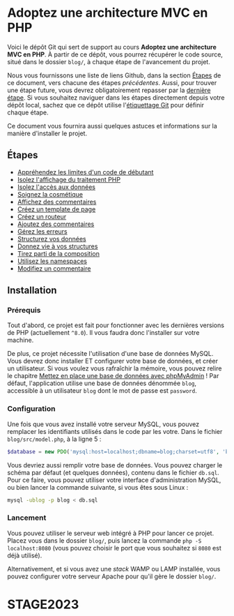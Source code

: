 # Adoptez une architecture MVC en PHP

Voici le dépôt Git qui sert de support au cours **Adoptez une architecture MVC en PHP**. À partir de ce dépôt, vous pourrez récupérer le code source, situé dans le dossier `blog/`, à chaque étape de l'avancement du projet.

Nous vous fournissons une liste de liens Github, dans la section [Étapes](#etapes) de ce document, vers chacune des étapes _précédentes_. Aussi, pour trouver une étape future, vous devrez obligatoirement repasser par la [dernière étape](https://github.com/OpenClassrooms-Student-Center/4670706-architecture-mvc-php). Si vous souhaitez naviguer dans les étapes directement depuis votre dépôt local, sachez que ce dépôt utilise l'[étiquettage Git](https://git-scm.com/book/fr/v2/Les-bases-de-Git-%C3%89tiquetage) pour définir chaque étape.

Ce document vous fournira aussi quelques astuces et informations sur la manière d'installer le projet.

## Étapes

* [Appréhendez les limites d'un code de débutant](https://github.com/OpenClassrooms-Student-Center/4670706-architecture-mvc-php/tree/apprehendez-limites-code-debutant)
* [Isolez l'affichage du traitement PHP](https://github.com/OpenClassrooms-Student-Center/4670706-architecture-mvc-php/tree/isolez-affichage-traitement-php)
* [Isolez l'accès aux données](https://github.com/OpenClassrooms-Student-Center/4670706-architecture-mvc-php/tree/isolez-acces-donnees)
* [Soignez la cosmétique](https://github.com/OpenClassrooms-Student-Center/4670706-architecture-mvc-php/tree/soignez-cosmetique)
* [Affichez des commentaires](https://github.com/OpenClassrooms-Student-Center/4670706-architecture-mvc-php/tree/affichez-commentaires)
* [Créez un template de page](https://github.com/OpenClassrooms-Student-Center/4670706-architecture-mvc-php/tree/creez-template-page)
* [Créez un routeur](https://github.com/OpenClassrooms-Student-Center/4670706-architecture-mvc-php/tree/creez-routeur)
* [Ajoutez des commentaires](https://github.com/OpenClassrooms-Student-Center/4670706-architecture-mvc-php/tree/ajoutez-commentaires)
* [Gérez les erreurs](https://github.com/OpenClassrooms-Student-Center/4670706-architecture-mvc-php/tree/gerez-erreurs)
* [Structurez vos données](https://github.com/OpenClassrooms-Student-Center/4670706-architecture-mvc-php/tree/structurez-donnees)
* [Donnez vie à vos structures](https://github.com/OpenClassrooms-Student-Center/4670706-architecture-mvc-php/tree/donnez-vie-structures)
* [Tirez parti de la composition](https://github.com/OpenClassrooms-Student-Center/4670706-architecture-mvc-php/tree/tirez-parti-composition)
* [Utilisez les namespaces](https://github.com/OpenClassrooms-Student-Center/4670706-architecture-mvc-php/tree/utilisez-namespaces)
* [Modifiez un commentaire](https://github.com/OpenClassrooms-Student-Center/4670706-architecture-mvc-php/tree/modifiez-commentaire)

## Installation

### Prérequis

Tout d'abord, ce projet est fait pour fonctionner avec les dernières versions de PHP (actuellement `^8.0`). Il vous faudra donc l'installer sur votre machine.

De plus, ce projet nécessite l'utilisation d'une base de données MySQL. Vous devrez donc installer ET configurer votre base de données, et créer un utilisateur. Si vous voulez vous rafraîchir la mémoire, vous pouvez relire le chapitre [Mettez en place une base de données avec phpMyAdmin](https://openclassrooms.com/fr/courses/918836-concevez-votre-site-web-avec-php-et-mysql/913893-mettez-en-place-une-base-de-donnees-avec-phpmyadmin) ! Par défaut, l'application utilise une base de données dénommée `blog`, accessible à un utilisateur `blog` dont le mot de passe est `password`.

### Configuration

Une fois que vous avez installé votre serveur MySQL, vous pouvez remplacer les identifiants utilisés dans le code par les votre. Dans le fichier `blog/src/model.php`, à la ligne 5 :

```php
$database = new PDO('mysql:host=localhost;dbname=blog;charset=utf8', 'blog', 'password');
```

Vous devriez aussi remplir votre base de données. Vous pouvez charger le schéma par défaut (et quelques données), contenu dans le fichier `db.sql`. Pour ce faire, vous pouvez utiliser votre interface d'administration MySQL, ou bien lancer la commande suivante, si vous êtes sous Linux :

```bash
mysql -ublog -p blog < db.sql
```

### Lancement

Vous pouvez utiliser le serveur web intégré à PHP pour lancer ce projet. Placez vous dans le dossier `blog/`, puis lancez la commande `php -S localhost:8080` (vous pouvez choisir le port que vous souhaitez si `8080` est déjà utilisé).

Alternativement, et si vous avez une _stack_ WAMP ou LAMP installée, vous pouvez configurer votre serveur Apache pour qu'il gère le dossier `blog/`.
# STAGE2023
